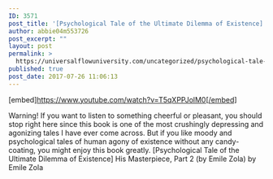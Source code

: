 ```yaml
---
ID: 3571
post_title: '[Psychological Tale of the Ultimate Dilemma of Existence] His Masterpiece, Part 2 (by Emile Zola)'
author: abbie04m553726
post_excerpt: ""
layout: post
permalink: >
  https://universalflowuniversity.com/uncategorized/psychological-tale-of-the-ultimate-dilemma-of-existence-his-masterpiece-part-2-by-emile-zola/
published: true
post_date: 2017-07-26 11:06:13
---
```

[embed]https://www.youtube.com/watch?v=T5qXPPJolM0[/embed]<br>
<p>Warning! If you want to listen to something cheerful or pleasant, you should stop right here since this book is one of the most crushingly depressing and agonizing tales I have ever come across. But if you like moody and psychological tales of human agony of existence without any candy-coating, you might enjoy this book greatly.   
[Psychological Tale of the Ultimate Dilemma of Existence] His Masterpiece, Part 2 (by Emile Zola) by Emile Zola</p>